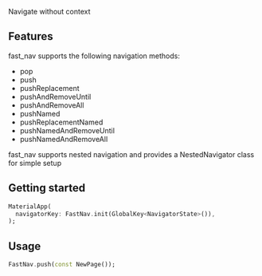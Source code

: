 Navigate without context

## Features
fast_nav supports the following navigation methods:
- pop
- push
- pushReplacement
- pushAndRemoveUntil
- pushAndRemoveAll
- pushNamed
- pushReplacementNamed
- pushNamedAndRemoveUntil
- pushNamedAndRemoveAll

fast_nav supports nested navigation and provides a NestedNavigator class for simple setup

## Getting started
```dart
MaterialApp(
  navigatorKey: FastNav.init(GlobalKey<NavigatorState>()),
);
```

## Usage
```dart
FastNav.push(const NewPage());
```
